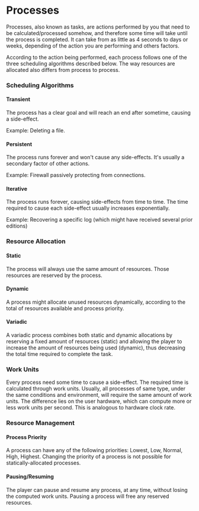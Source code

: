 # Processes

Processes, also known as tasks, are actions performed by you that need to be calculated/processed somehow, and therefore some time will take until the process is completed. It can take from as little as 4 seconds to days or weeks, depending of the action you are performing and others factors.

According to the action being performed, each process follows one of the three scheduling algorithms described below. The way resources are allocated also differs from process to process.

### Scheduling Algorithms

#### Transient

The process has a clear goal and will reach an end after sometime, causing a side-effect.

Example: Deleting a file.

#### Persistent

The process runs forever and won't cause any side-effects. It's usually a secondary factor of other actions. 

Example: Firewall passively protecting from connections.

#### Iterative

The process runs forever, causing side-effects from time to time. The time required to cause each side-effect usually increases exponentially. 

Example: Recovering a specific log (which might have received several prior editions)


### Resource Allocation

#### Static

The process will always use the same amount of resources. Those resources are reserved by the process.

#### Dynamic

A process might allocate unused resources dynamically, according to the total of  resources available and process priority.

#### Variadic

A variadic process combines both static and dynamic allocations by reserving a fixed amount of resources (static) and allowing the player to increase the amount of resources being used (dynamic), thus decreasing the total time required to complete the task.

### Work Units

Every process need some time to cause a side-effect. The required time is calculated through work units. Usually, all processes of same type, under the same conditions and environment, will require the same amount of work units. The difference lies on the user hardware, which can compute more or less work units per second. This is analogous to hardware clock rate.

### Resource Management

#### Process Priority

A process can have any of the following priorities: Lowest, Low, Normal, High, Highest. Changing the priority of a process is not possible for statically-allocated processes.

#### Pausing/Resuming

The player can pause and resume any process, at any time, without losing the computed work units. Pausing a process will free any reserved resources.

